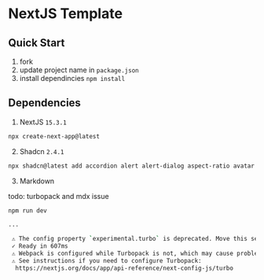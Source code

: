 # NextJS Template

## Quick Start

1. fork
2. update project name in `package.json`
3. install dependincies `npm install`

## Dependencies

1. NextJS `15.3.1`

```bash
npx create-next-app@latest
```

2. Shadcn `2.4.1`

```bash
npx shadcn@latest add accordion alert alert-dialog aspect-ratio avatar badge breadcrumb button calendar card carousel chart checkbox collapsible command context-menu dialog drawer dropdown-menu form hover-card input input-otp label menubar navigation-menu pagination popover progress radio-group resizable scroll-area select separator sheet sidebar skeleton slider sonner switch table tabs textarea toggle toggle-group tooltip
```

3. Markdown

todo: turbopack and mdx issue

```bash
npm run dev

...

 ⚠ The config property `experimental.turbo` is deprecated. Move this setting to `config.turbopack` as Turbopack is now stable.
 ✓ Ready in 607ms
 ⚠ Webpack is configured while Turbopack is not, which may cause problems.
 ⚠ See instructions if you need to configure Turbopack:
  https://nextjs.org/docs/app/api-reference/next-config-js/turbo
```
